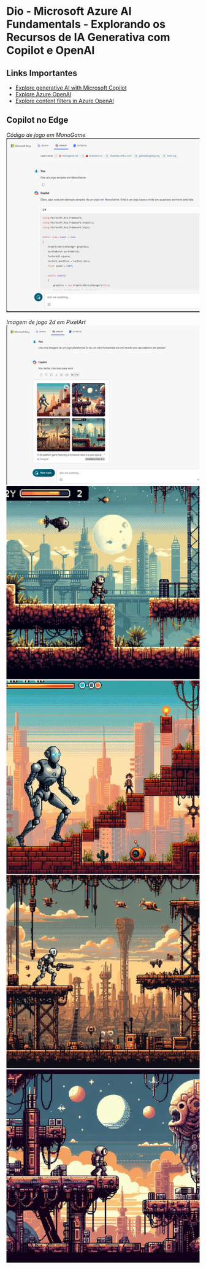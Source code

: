 # Dio - Microsoft Azure AI Fundamentals - Explorando os Recursos de IA Generativa com Copilot e OpenAI

## Links Importantes
- [Explore generative AI with Microsoft Copilot](https://microsoftlearning.github.io/mslearn-ai-fundamentals/Instructions/Labs/12-generative-ai.html) 
- [Explore Azure OpenAI](https://microsoftlearning.github.io/mslearn-ai-fundamentals/Instructions/Labs/13-azure-openai.html)
- [Explore content filters in Azure OpenAI](https://microsoftlearning.github.io/mslearn-ai-fundamentals/Instructions/Labs/14-azure-openai-content-filters.html)

## Copilot no Edge

*Código de jogo em MonoGame*
![Código de jogo em MonoGame](./prints/Screenshot%202024-02-09%20121321.png)

*Imagem de jogo 2d em PixelArt*
![Prompt de imagem](./prints/Screenshot%202024-02-09%20121910.png)
![img1](./outputs/_126518e7-7118-4499-a171-53c1eae0e671.jpg)
![img2](./outputs/_8df74215-e081-41fd-ac37-275dcedb032c.jpg)
![img3](./outputs/_a671b54e-0ff9-47ba-9564-7a4aa886eba1.jpg)
![img4](./outputs/_c30950de-24ea-492b-ba3f-7671d6f7aacb.jpg)











